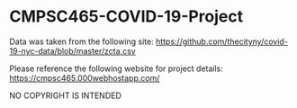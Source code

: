 # CMPSC465-COVID-19-Project

Data was taken from the following site:
https://github.com/thecityny/covid-19-nyc-data/blob/master/zcta.csv

Please reference the following website for project details:
https://cmpsc465.000webhostapp.com/

NO COPYRIGHT IS INTENDED
